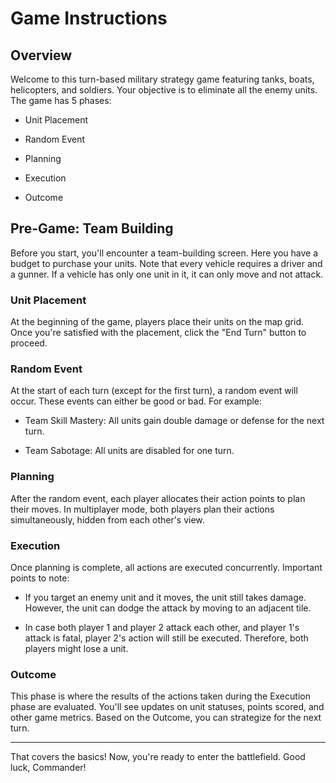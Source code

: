 
# Game Instructions

## Overview

Welcome to this turn-based military strategy game featuring tanks, boats, helicopters, and soldiers. Your objective is to eliminate all the enemy units. The game has 5 phases:

-   Unit Placement
    
-   Random Event
    
-   Planning
    
-   Execution
    
-   Outcome
    

## Pre-Game: Team Building

Before you start, you'll encounter a team-building screen. Here you have a budget to purchase your units. Note that every vehicle requires a driver and a gunner. If a vehicle has only one unit in it, it can only move and not attack.

### Unit Placement

At the beginning of the game, players place their units on the map grid. Once you're satisfied with the placement, click the "End Turn" button to proceed.

### Random Event

At the start of each turn (except for the first turn), a random event will occur. These events can either be good or bad. For example:

-   Team Skill Mastery: All units gain double damage or defense for the next turn.
    
-   Team Sabotage: All units are disabled for one turn.
    

### Planning

After the random event, each player allocates their action points to plan their moves. In multiplayer mode, both players plan their actions simultaneously, hidden from each other's view.

### Execution

Once planning is complete, all actions are executed concurrently. Important points to note:

-   If you target an enemy unit and it moves, the unit still takes damage. However, the unit can dodge the attack by moving to an adjacent tile.
    
-   In case both player 1 and player 2 attack each other, and player 1's attack is fatal, player 2's action will still be executed. Therefore, both players might lose a unit.
    

### Outcome

This phase is where the results of the actions taken during the Execution phase are evaluated. You'll see updates on unit statuses, points scored, and other game metrics. Based on the Outcome, you can strategize for the next turn.

----------

That covers the basics! Now, you're ready to enter the battlefield. Good luck, Commander!